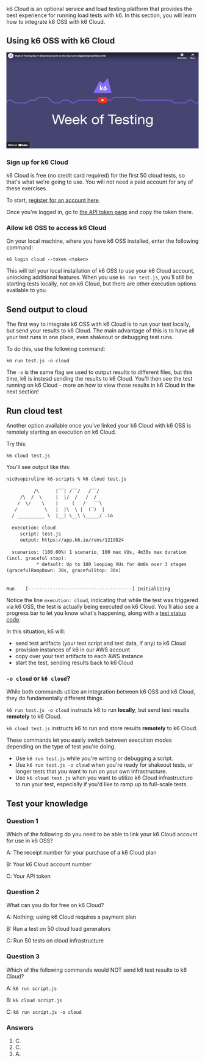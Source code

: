 k6 Cloud is an optional service and load testing platform that provides the best experience for running load tests with k6. In this section, you will learn how to integrate k6 OSS with k6 Cloud.

## Using k6 OSS with k6 Cloud

[![Week of Load testing day 4: Streaming results to the cloud and stepped load profiles on k6](../../images/week-of-testing-day4-youtube.png)](https://www.youtube.com/embed/jDmMmc75RRM)

### Sign up for k6 Cloud

k6 Cloud is free (no credit card required) for the first 50 cloud tests, so that's what we're going to use. You will not need a paid account for any of these exercises.

To start, [register for an account here](https://app.k6.io/account/register).

Once you're logged in, go to [the API token page](https://app.k6.io/account/api-token) and copy the token there.

### Allow k6 OSS to access k6 Cloud

On your local machine, where you have k6 OSS installed, enter the following command:

```plain
k6 login cloud --token <token>
```

This will tell your local installation of k6 OSS to use your k6 Cloud account, unlocking additional features. When you use `k6 run test.js`, you'll still be starting tests locally, not on k6 Cloud, but there are other execution options available to you.

## Send output to cloud

The first way to integrate k6 OSS with k6 Cloud is to run your test locally, but send your results to k6 Cloud. The main advantage of this is to have all your test runs in one place, even shakeout or debugging test runs.

To do this, use the following command:

```plain
k6 run test.js -o cloud
```

The `-o` is the same flag we used to output results to different files, but this time, k6 is instead sending the results to k6 Cloud. You'll then see the test running on k6 Cloud - more on how to view those results in k6 Cloud in the next section!

## Run cloud test

Another option available once you've linked your k6 Cloud with k6 OSS is remotely starting an execution on k6 Cloud. 

Try this:

```plain
k6 cloud test.js
```

You'll see output like this:

```plain
nic@sopirulino k6-scripts % k6 cloud test.js

          /\      |‾‾| /‾‾/   /‾‾/   
     /\  /  \     |  |/  /   /  /    
    /  \/    \    |     (   /   ‾‾\  
   /          \   |  |\  \ |  (‾)  | 
  / __________ \  |__| \__\ \_____/ .io

  execution: cloud
     script: test.js
     output: https://app.k6.io/runs/1219824

  scenarios: (100.00%) 1 scenario, 100 max VUs, 4m30s max duration (incl. graceful stop):
           * default: Up to 100 looping VUs for 4m0s over 3 stages (gracefulRampDown: 30s, gracefulStop: 30s)


Run    [--------------------------------------] Initializing
```

Notice the line `execution: cloud`, indicating that while the test was triggered via k6 OSS, the test is actually being executed on k6 Cloud. You'll also see a progress bar to let you know what's happening, along with a [test status code](https://k6.io/docs/cloud/cloud-faq/general-questions/#test-status-codes).

In this situation, k6 will:
- send test artifacts (your test script and test data, if any) to k6 Cloud
- provision instances of k6 in our AWS account
- copy over your test artifacts to each AWS instance
- start the test, sending results back to k6 Cloud

### `-o cloud` or `k6 cloud`?

While both commands utilize an integration between k6 OSS and k6 Cloud, they do fundamentally different things.

`k6 run test.js -o cloud` instructs k6 to run **locally**, but send test results **remotely** to k6 Cloud.

`k6 cloud test.js` instructs k6 to run and store results **remotely** to k6 Cloud.

These commands let you easily switch between execution modes depending on the type of test you're doing.

- Use `k6 run test.js` while you're writing or debugging a script.
- Use `k6 run test.js -o cloud` when you're ready for shakeout tests, or longer tests that you want to run on your own infrastructure.
- Use `k6 cloud test.js` when you want to utilize k6 Cloud infrastructure to run your test, especially if you'd like to ramp up to full-scale tests.

## Test your knowledge

### Question 1

Which of the following do you need to be able to link your k6 Cloud account for use in k6 OSS?

A: The receipt number for your purchase of a k6 Cloud plan

B: Your k6 Cloud account number

C: Your API token

### Question 2

What can you do for free on k6 Cloud?

A: Nothing; using k6 Cloud requires a payment plan

B: Run a test on 50 cloud load generators

C: Run 50 tests on cloud infrastructure

### Question 3

Which of the following commands would NOT send k6 test results to k6 Cloud?

A: `k6 run script.js`

B: `k6 cloud script.js`

C: `k6 run script.js -o cloud`

### Answers

1. C.
2. C.
3. A.